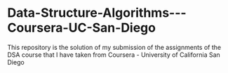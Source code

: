 # Data-Structure-Algorithms---Coursera-UC-San-Diego
This repository is the solution of my submission of the assignments of the DSA course that I have taken from Coursera - University of California San Diego 
